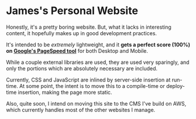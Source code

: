 # James's Personal Website

Honestly, it's a pretty boring website.  But, what it lacks in interesting content, it hopefully makes up in good development practices.  

It's intended to be *extremely* lightweight, and it __gets a perfect score (100%) on [Google's PageSpeed tool](https://developers.google.com/speed/pagespeed/insights/?url=http%3A%2F%2Fkurtz.es%2F)__ for both Desktop and Mobile.  

While a couple external libraries are used, they are used very sparingly, and only the portions which are absolutely necessary are included. 

Currently, CSS and JavaScript are inlined by server-side insertion at run-time.  At some point, the intent is to move this to a compile-time or deploy-time insertion, making the page more static.

Also, quite soon, I intend on moving this site to the CMS I've build on AWS, which currently handles most of the other websites I manage. 

